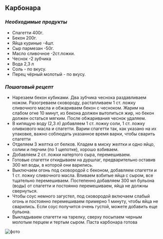 ## Карбонара

### *Необходимые продукты*
- Спагетти 400г.
- Бекон 200г.
- Яйца куриные -4шт.
- Сыр пармезан -50г.
- Масло сливочное -2ст.ложки.
- Чеснок -2 зубчика
- Вода 2,3 л
- Соль - по вкусу.
- Перец чёрный молотый - по вкусу.

### *Пошаговый рецепт*
- Нарезаем бекон кубиками. Два зубчика чеснока раздавливаем ножом.
Разогреваем сковороду, растапливаем 1 ст. ложку сливочного масла и обжариваем бекон с чесноком. Жарим на слабом огне 10 минут, из бекона должен вытопиться жир, но бекон должен остаться мягким. После обжаривания чеснок удаляем.
- В кипящую воду (2,3 л) добавляем 1 ст. ложку соли, 1 ст. ложку оливкового масла и спагетти. Варим спагетти так, как указано на их упаковке, важно соблюдать указанное время варки, чтобы сварить спагетти
- Отделяем 3 желтка от белков. Кладем в миску желтки и одно яйцо, солим и перчим (по 1 щепотке), хорошо взбиваем.
- Добавляем 2 ст. ложки натертого сыра, перемешиваем.
- Готовые спагетти откидываем на дуршлаг, предварительно оставив 300 мл воды, в которой они варились.
- Выключаем огонь под сковородой с беконом, добавляем спагетти и 1 ст. ложку сливочного масла.
Вливаем взбитые яйца с сыром, все тщательно перемешиваем.
Постепенно добавляем 300 мл бульона (воды) от спагетти и постоянно перемешиваем, яйца не должны свернуться.
- Чтобы соус немного загустел, под сковородой включаем слабый огонь и постоянно перемешиваем примерно 1 минуту, чтобы яйца не сварились. Если соус получится очень густой, можете добавить еще бульона.
- Выкладываем спагетти на тарелку, сверху посыпаем черным молотым перцем и тертым сыром. Паста карбонара готова

![фото]()
